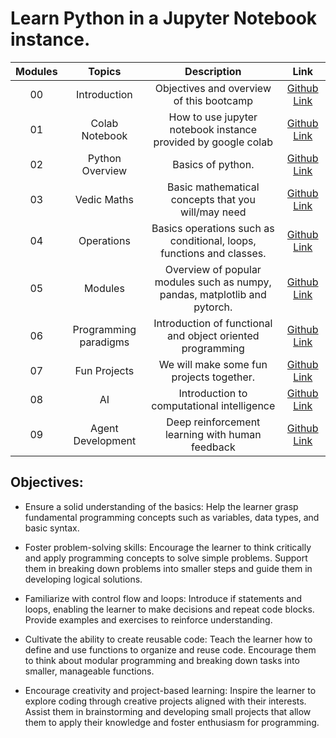 # Learn Python in a Jupyter Notebook instance.

| Modules | Topics | Description | Link |
|:--:|:--:|:--:| :--: |
| 00 | Introduction | Objectives and overview of this bootcamp | [Github Link](https://github.com/mrArpanM/learn-python/blob/main/00_Introduction.ipynb) |
| 01 | Colab Notebook | How to use jupyter notebook instance provided by google colab | [Github Link](https://github.com/mrArpanM/learn-python/blob/main/01_ColabNotebook.ipynb) |
| 02 | Python Overview | Basics of python.| [Github Link](https://github.com/mrArpanM/learn-python/blob/main/02_PythonOverview.ipynb) |
| 03 | Vedic Maths | Basic mathematical concepts that you will/may need | [Github Link](https://github.com/mrArpanM/learn-python/blob/main/03_VedicMaths.ipynb) |
| 04 | Operations | Basics operations such as conditional, loops, functions and classes. | [Github Link](https://github.com/mrArpanM/learn-python/blob/main/04_Operations.ipynb) |
| 05 | Modules | Overview of popular modules such as numpy, pandas, matplotlib and pytorch. | [Github Link](https://github.com/mrArpanM/learn-python/blob/main/05_Modules.ipynb) |
| 06 | Programming paradigms | Introduction of functional and object oriented programming | [Github Link](https://github.com/mrArpanM/learn-python/blob/main/0.ipynb) |
| 07 | Fun Projects | We will make some fun projects together. | [Github Link](https://github.com/mrArpanM/learn-python/blob/main/0.ipynb) |
| 08 | AI | Introduction to computational intelligence | [Github Link](https://github.com/mrArpanM/learn-python/blob/main/0.ipynb) |
| 09 | Agent Development | Deep reinforcement learning with human feedback | [Github Link](https://github.com/mrArpanM/learn-python/blob/main/0.ipynb) |

## Objectives:

*  Ensure a solid understanding of the basics: Help the learner grasp fundamental programming concepts such as variables, data types, and basic syntax.

* Foster problem-solving skills: Encourage the learner to think critically and apply programming concepts to solve simple problems. Support them in breaking down problems into smaller steps and guide them in developing logical solutions.

* Familiarize with control flow and loops: Introduce if statements and loops, enabling the learner to make decisions and repeat code blocks. Provide examples and exercises to reinforce understanding.

* Cultivate the ability to create reusable code: Teach the learner how to define and use functions to organize and reuse code. Encourage them to think about modular programming and breaking down tasks into smaller, manageable functions.

* Encourage creativity and project-based learning: Inspire the learner to explore coding through creative projects aligned with their interests. Assist them in brainstorming and developing small projects that allow them to apply their knowledge and foster enthusiasm for programming.
